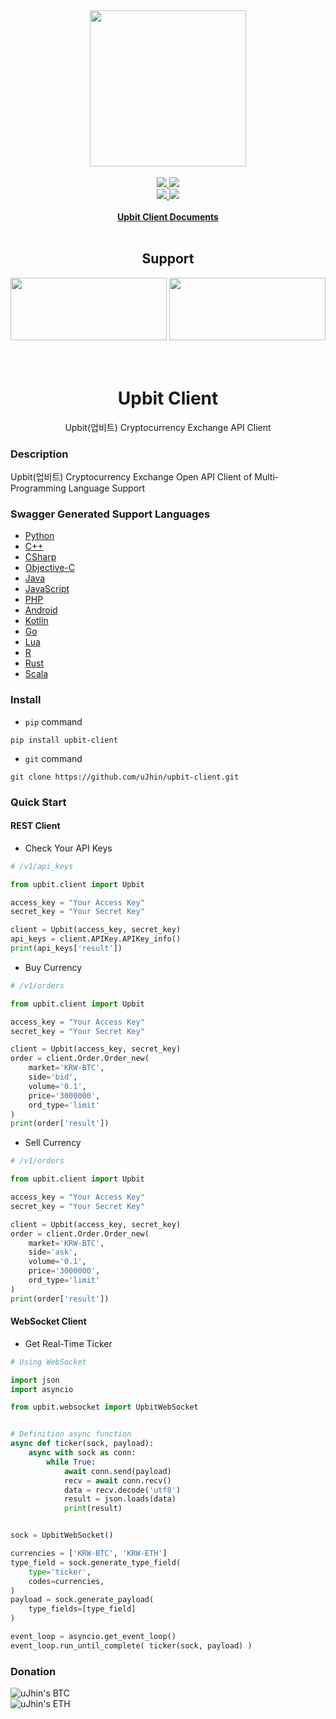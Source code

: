 <div align='center'>
  <img src="logo/logo.png" width="250" height="250">
  <br/><br/>
  <div>
    <a href="https://github.com/uJhin/upbit-client/releases">
      <img src="https://img.shields.io/github/v/release/uJhin/upbit-client"/>
    </a>
    <a href="https://pypi.org/project/upbit-client/">
      <img src="https://img.shields.io/pypi/v/upbit-client"/>
    </a>
  </div>
  <div>
    <a href="https://github.com/uJhin/upbit-client/issues">
      <img src="https://img.shields.io/github/issues/uJhin/upbit-client"/>
    </a>
    <a href="https://github.com/uJhin/upbit-client/blob/main/LICENSE">
      <img src="https://img.shields.io/github/license/uJhin/upbit-client"/>
    </a>
  </div>
  <br/>
  <a href="https://ujhin.github.io/upbit-client-docs/">
    <b>Upbit Client Documents</b>
  </a>
  <br/><br/>
  <div align="center">
    <h2>Support</h2>
    <img src="logo/upbit_logo.png" width="250" height="100"/>
    <img src="logo/swagger_logo.png" width="250" height="100">
    <br/><br/>
    <div>
      <!-- <img src="https://img.shields.io/github/stars/uJhin/upbit-client?style=social"/> -->
    </div>
    <br/>
  </div>  
</div>

<div align="center">
  <h1>Upbit Client</h1>
  <p>Upbit(업비트) Cryptocurrency Exchange API Client</p>
</div>

### Description
Upbit(업비트) Cryptocurrency Exchange Open API Client of Multi-Programming Language Support


### Swagger Generated Support Languages
- [Python](https://github.com/uJhin/upbit-client/tree/main/swg_generated/python/)
- [C++](https://github.com/uJhin/upbit-client/tree/main/swg_generated/cpp)
- [CSharp](https://github.com/uJhin/upbit-client/tree/main/swg_generated/csharp/)
- [Objective-C](https://github.com/uJhin/upbit-client/tree/main/swg_generated/objective-c)
- [Java](https://github.com/uJhin/upbit-client/tree/main/swg_generated/java/)
- [JavaScript](https://github.com/uJhin/upbit-client/tree/main/swg_generated/)
- [PHP](https://github.com/uJhin/upbit-client/tree/main/swg_generated/php/SwaggerClient-php/)
- [Android](https://github.com/uJhin/upbit-client/tree/main/swg_generated/android)
- [Kotlin](https://github.com/uJhin/upbit-client/tree/main/swg_generated/)
- [Go](https://github.com/uJhin/upbit-client/tree/main/swg_generated/go/)
- [Lua](https://github.com/uJhin/upbit-client/tree/main/swg_generated/lua)
- [R](https://github.com/uJhin/upbit-client/tree/main/swg_generated/r)
- [Rust](https://github.com/uJhin/upbit-client/tree/main/swg_generated/rust)
- [Scala](https://github.com/uJhin/upbit-client/tree/main/swg_generated/scala)

### Install
- `pip` command
```console
pip install upbit-client
```
- `git` command
```console
git clone https://github.com/uJhin/upbit-client.git
```


### Quick Start
#### REST Client
- Check Your API Keys
```python
# /v1/api_keys

from upbit.client import Upbit

access_key = "Your Access Key"
secret_key = "Your Secret Key"

client = Upbit(access_key, secret_key)
api_keys = client.APIKey.APIKey_info()
print(api_keys['result'])
```

- Buy Currency
```python
# /v1/orders

from upbit.client import Upbit

access_key = "Your Access Key"
secret_key = "Your Secret Key"

client = Upbit(access_key, secret_key)
order = client.Order.Order_new(
    market='KRW-BTC',
    side='bid',
    volume='0.1',
    price='3000000',
    ord_type='limit'
)
print(order['result'])
```

- Sell Currency

```python
# /v1/orders

from upbit.client import Upbit

access_key = "Your Access Key"
secret_key = "Your Secret Key"

client = Upbit(access_key, secret_key)
order = client.Order.Order_new(
    market='KRW-BTC',
    side='ask',
    volume='0.1',
    price='3000000',
    ord_type='limit'
)
print(order['result'])
```

#### WebSocket Client
- Get Real-Time Ticker
```python
# Using WebSocket

import json
import asyncio

from upbit.websocket import UpbitWebSocket


# Definition async function
async def ticker(sock, payload):
    async with sock as conn:
        while True:
            await conn.send(payload)
            recv = await conn.recv()
            data = recv.decode('utf8')
            result = json.loads(data)
            print(result)


sock = UpbitWebSocket()

currencies = ['KRW-BTC', 'KRW-ETH']
type_field = sock.generate_type_field(
    type='ticker',
    codes=currencies,
)
payload = sock.generate_payload(
    type_fields=[type_field]
)

event_loop = asyncio.get_event_loop()
event_loop.run_until_complete( ticker(sock, payload) )
```

### Donation
<div align="left">
  <img alt="uJhin's BTC" src="https://img.shields.io/badge/BTC-3NVw2seiTQddGQwc1apqudKxuTqebpyL3s-blue?style=for-the-badge&logo=bitcoin">
  <br/>
  <img alt="uJhin's ETH" src="https://img.shields.io/badge/ETH-0x60dd373f59862d9df776596889b997e24bee42eb-blue?style=for-the-badge&logo=ethereum">
</div>
